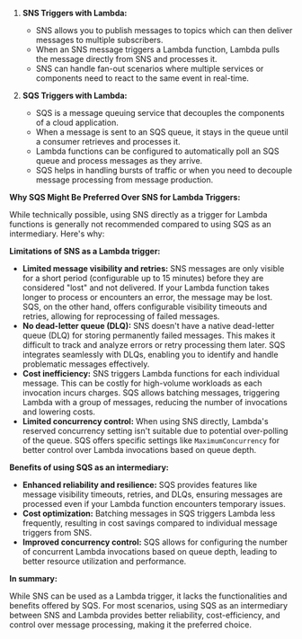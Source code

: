 1. **SNS Triggers with Lambda:**
   - SNS allows you to publish messages to topics which can then deliver messages to multiple subscribers.
   - When an SNS message triggers a Lambda function, Lambda pulls the message directly from SNS and processes it.
   - SNS can handle fan-out scenarios where multiple services or components need to react to the same event in real-time.

2. **SQS Triggers with Lambda:**
   - SQS is a message queuing service that decouples the components of a cloud application.
   - When a message is sent to an SQS queue, it stays in the queue until a consumer retrieves and processes it.
   - Lambda functions can be configured to automatically poll an SQS queue and process messages as they arrive.
   - SQS helps in handling bursts of traffic or when you need to decouple message processing from message production.

**Why SQS Might Be Preferred Over SNS for Lambda Triggers:**

While technically possible, using SNS directly as a trigger for Lambda functions is generally not recommended compared to using SQS as an intermediary. Here's why:

**Limitations of SNS as a Lambda trigger:**

* **Limited message visibility and retries:** SNS messages are only visible for a short period (configurable up to 15 minutes) before they are considered "lost" and not delivered. If your Lambda function takes longer to process or encounters an error, the message may be lost. SQS, on the other hand, offers configurable visibility timeouts and retries, allowing for reprocessing of failed messages.
* **No dead-letter queue (DLQ):** SNS doesn't have a native dead-letter queue (DLQ) for storing permanently failed messages. This makes it difficult to track and analyze errors or retry processing them later. SQS integrates seamlessly with DLQs, enabling you to identify and handle problematic messages effectively.
* **Cost inefficiency:** SNS triggers Lambda functions for each individual message. This can be costly for high-volume workloads as each invocation incurs charges. SQS allows batching messages, triggering Lambda with a group of messages, reducing the number of invocations and lowering costs.
* **Limited concurrency control:** When using SNS directly, Lambda's reserved concurrency setting isn't suitable due to potential over-polling of the queue. SQS offers specific settings like `MaximumConcurrency` for better control over Lambda invocations based on queue depth.

**Benefits of using SQS as an intermediary:**

* **Enhanced reliability and resilience:** SQS provides features like message visibility timeouts, retries, and DLQs, ensuring messages are processed even if your Lambda function encounters temporary issues.
* **Cost optimization:** Batching messages in SQS triggers Lambda less frequently, resulting in cost savings compared to individual message triggers from SNS.
* **Improved concurrency control:** SQS allows for configuring the number of concurrent Lambda invocations based on queue depth, leading to better resource utilization and performance.

**In summary:**

While SNS can be used as a Lambda trigger, it lacks the functionalities and benefits offered by SQS. For most scenarios, using SQS as an intermediary between SNS and Lambda provides better reliability, cost-efficiency, and control over message processing, making it the preferred choice.
